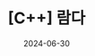 ---
title:  "[C++] 람다"
excerpt: "md 파일에 마크다운 문법으로 작성하여 Github 원격 저장소에 업로드 해보자. 에디터는 Visual Studio code 사용! 로컬 서버에서 확인도 해보자. "

categories:
  - cpp
tags:
  - [C++]

toc: true
toc_sticky: true
 
date: 2024-06-30
last_modified_at: 2024-06-30
---